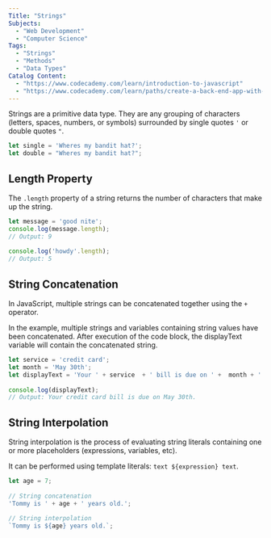 ```yaml
---
Title: "Strings" 
Subjects: 
  - "Web Development"
  - "Computer Science"
Tags: 
  - "Strings"
  - "Methods"
  - "Data Types"
Catalog Content: 
  - "https://www.codecademy.com/learn/introduction-to-javascript"
  - "https://www.codecademy.com/learn/paths/create-a-back-end-app-with-javascript"
---
```


Strings are a primitive data type. They are any grouping of characters (letters, spaces, numbers, or symbols) surrounded by single quotes `'` or double quotes `"`.

```js
let single = 'Wheres my bandit hat?';
let double = "Wheres my bandit hat?";
```

## Length Property

The `.length` property of a string returns the number of characters that make up the string.

```js
let message = 'good nite';
console.log(message.length);
// Output: 9
 
console.log('howdy'.length);
// Output: 5
```

## String Concatenation

In JavaScript, multiple strings can be concatenated together using the `+` operator. 

In the example, multiple strings and variables containing string values have been concatenated. After execution of the code block, the displayText variable will contain the concatenated string.

```js
let service = 'credit card';
let month = 'May 30th'; 
let displayText = 'Your ' + service  + ' bill is due on ' +  month + '.';
 
console.log(displayText);
// Output: Your credit card bill is due on May 30th.
```

## String Interpolation

String interpolation is the process of evaluating string literals containing one or more placeholders (expressions, variables, etc).

It can be performed using template literals: `text ${expression} text`.

```js
let age = 7;
 
// String concatenation
'Tommy is ' + age + ' years old.';
 
// String interpolation
`Tommy is ${age} years old.`;
```